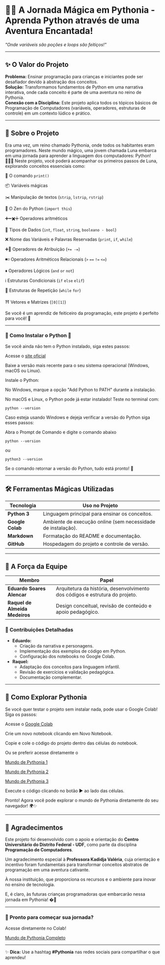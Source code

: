 # 🏰🐍 **A Jornada Mágica em Pythonia** - Aprenda Python através de uma Aventura Encantada!  
 
*"Onde variáveis são poções e loops são feitiços!"*  

---

## ✨ **O Valor do Projeto**  
**Problema:** Ensinar programação para crianças e iniciantes pode ser desafiador devido à abstração dos conceitos.  
**Solução:** Transformamos fundamentos de Python em uma narrativa interativa, onde cada conceito é parte de uma aventura no reino de Pythonia.  
**Conexão com a Disciplina:** Este projeto aplica todos os tópicos básicos de Programação de Computadores (variáveis, operadores, estruturas de controle) em um contexto lúdico e prático.  

---

## 📖 **Sobre o Projeto**  
Era uma vez, um reino chamado Pythonia, onde todos os habitantes eram programadores. Neste mundo mágico, uma jovem chamada Luna embarca em uma jornada para aprender a linguagem dos computadores: Python! 🧙‍♂️✨
  Neste projeto, você poderá acompanhar os primeiros passos de Luna, explorando conceitos essenciais como:
  
  📢 O comando `print()`
  
  📦 Variáveis mágicas
  
  ✂️ Manipulação de textos (`strip`, `lstrip`, `rstrip`)
  
  📜 O Zen do Python (`import this`)
  
  ➕➖✖️➗ Operadores aritméticos

  🎲 Tipos de Dados (`int`, `float`, `string`, `booleano - bool`)

  ❌ Nome das Variáveis e Palavras Reservadas (`print`, `if`, `while`)

  ➕🟰 Operadores de Atribuição (`+= -=`)

  ◾◽ Operadores Aritméticos Relacionais (`>` `==` `!=` `<=`)

  ♦️ Operadores Lógicos (`and` `or` `not`)

  ℹ️ Estruturas Condicionais (`if` `else` `elif`)

  🔁 Estruturas de Repetição (`while` `for`)

  ⛩️ Vetores e Matrizes (`[0][1]`)


  Se você é um aprendiz de feiticeiro da programação, este projeto é perfeito para você! 🚀

---

### 🔧 Como Instalar o Python 🐍

  Se você ainda não tem o Python instalado, siga estes passos:
  
  Acesse o [site oficial](https://www.python.org/downloads/)
  
  Baixe a versão mais recente para o seu sistema operacional (Windows, macOS ou Linux).
  
  Instale o Python:
  
  No Windows, marque a opção "Add Python to PATH" durante a instalação.
  
  No macOS e Linux, o Python pode já estar instalado! Teste no terminal com:
  
  `python --version`
  
  Caso esteja usando Windows e dejeja verificar a versão do Python siga esses passos:
  
  Abra o Prompt de Comando e digite o comando abaixo
  
  `python --version`
  
  ou
  
  `python3 --version`
  
  Se o comando retornar a versão do Python, tudo está pronto! 🎉

---

## 🛠️ **Ferramentas Mágicas Utilizadas**  
| Tecnologia          | Uso no Projeto                                                                 |
|---------------------|--------------------------------------------------------------------------------|
| **Python 3**        | Linguagem principal para ensinar os conceitos.                                |
| **Google Colab**    | Ambiente de execução online (sem necessidade de instalação).                  |
| **Markdown**        | Formatação do README e documentação.                                          |
| **GitHub**          | Hospedagem do projeto e controle de versão.                                   |

---

## 👥 **A Força da Equipe**  
| Membro                      | Papel                                                                         |
|-----------------------------|-------------------------------------------------------------------------------|
| **Eduardo Soares Alencar**  | Arquitetura da história, desenvolvimento dos códigos e estrutura do projeto. |
| **Raquel de Almeida Medeiros** | Design conceitual, revisão de conteúdo e apoio pedagógico.                 |

### 🧩 **Contribuições Detalhadas**  
- **Eduardo:**  
  - Criação da narrativa e personagens.  
  - Implementação dos exemplos de código em Python.  
  - Configuração dos notebooks no Google Colab.  
- **Raquel:**  
  - Adaptação dos conceitos para linguagem infantil.  
  - Revisão de exercícios e validação pedagógica.  
  - Documentação complementar.  

---

## 🚀 **Como Explorar Pythonia**  

  Se você quer testar o projeto sem instalar nada, pode usar o Google Colab! Siga os passos:
  
  Acesse o [Google Colab](https://colab.research.google.com/)
  
  Crie um novo notebook clicando em Novo Notebook.
  
  Copie e cole o código do projeto dentro das células do notebook.
  
  Ou se preferir acesse diretamente o 
  
  [Mundo de Pythonia 1](https://colab.research.google.com/drive/1G6an8TZK_wDTWrh5YWkg5jsA0Xi3WoJ6?usp=sharing)
  
  [Mundo de Pythonia 2](https://colab.research.google.com/drive/1-mQPIDc31FoP3ofBYCdtT5iOE5puS4NB?usp=sharing)

  [Mundo de Pythonia 3](https://colab.research.google.com/drive/1WplrhNaSDLW2DtfnzL5viVTT20d7SQah?usp=sharing)
  
  Execute o código clicando no botão ▶️ ao lado das células.
  
  Pronto! Agora você pode explorar o mundo de Pythonia diretamente do seu navegador! 🌍✨

---

## 🌟 **Agradecimentos**  

Este projeto foi desenvolvido com o apoio e orientação do **Centro Universitário do Distrito Federal - UDF**, como parte da disciplina **Programação de Computadores**.  

Um agradecimento especial à **Professora Kadidja Valéria**, cuja orientação e incentivo foram fundamentais para transformar conceitos abstratos de programação em uma aventura cativante.  

À nossa instituição, que proporciona os recursos e o ambiente para inovar no ensino de tecnologia.  

E, é claro, às futuras crianças programadoras que embarcarão nessa jornada em Pythonia! �🐍 

---

### 🔮 **Pronto para começar sua jornada?**  

Acesse diretamente no Colab!  
    
[Mundo de Pythonia Completo](https://colab.research.google.com/drive/1_E3LMO6nxr5zb2uA7wcTKtwXNsy2rU5k?usp=sharing)

--- 

✨ **Dica:** Use a hashtag **#Pythonia** nas redes sociais para compartilhar o que aprendeu!  

